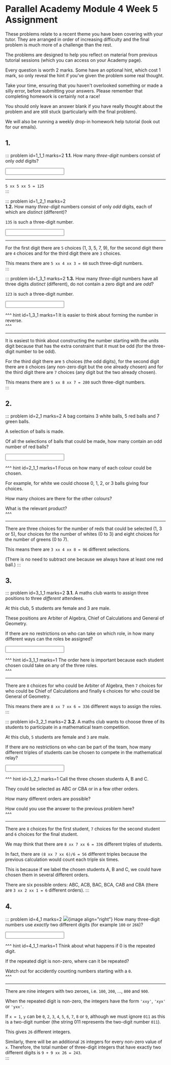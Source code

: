 # Parallel Academy Module 4 Week 5 Assignment

These problems relate to a recent theme you have been covering with your tutor. They are arranged in order of increasing difficulty and the final problem is much more of a challenge than the rest.  

The problems are designed to help you reflect on material from previous tutorial sessions (which you can access on your Academy page).  

Every question is worth 2 marks. Some have an optional hint, which cost 1 mark, so only reveal the hint if you’ve given the problem some real thought.   

Take your time, ensuring that you haven't overlooked something or made a silly error, before submitting your answers. Please remember that completing homework is certainly not a race!  

You should only leave an answer blank if you have really thought about the problem and are still stuck (particularly with the final problem).  

We will also be running a weekly drop-in homework help tutorial (look out for our emails).  


## 1.
::: problem id=1_1_1 marks=2
__1.1.__ How many _three-digit_ numbers consist of only _odd_ digits?  

<input type="number" solution="125"/>  

---

`5 xx 5 xx 5 = 125`  
:::


::: problem id=1_2_1 marks=2  
__1.2.__ How many _three-digit_ numbers consist of only _odd_ digits, each of which are _distinct_ (different)?  

`135` is such a three-digit number.  
 
<input type="number" solution="60"/>

---

For the first digit there are `5` choices (1, 3, 5, 7, 9), for the second digit there are `4` choices and for the third digit there are `3` choices.  

This means there are `5 xx 4 xx 3 = 60` such three-digit numbers.  
:::


::: problem id=1_3_1 marks=2
__1.3.__ How many _three-digit_ numbers have all three digits _distinct_ (different), do not contain a zero digit and are _odd_?  

`123` is such a three-digit number.  
 
<input type="number" solution="280"/>  

^^^ hint id=1_3_1 marks=1
It is easier to think about forming the number in reverse.  
^^^

---

It is easiest to think about constructing the number starting with the units digit because that has the extra constraint that it must be odd (for the three-digit number to be odd).  

For the third digit there are `5` choices (the odd digits), for the second digit there are `8` choices (any non-zero digit but the one already chosen) and for the third digit there are `7` choices (any digit but the two already chosen).  

This means there are `5 xx 8 xx 7 = 280` such three-digit numbers.  
:::


## 2.
::: problem id=2_1 marks=2
A bag contains 3 white balls, 5 red balls and 7 green balls.  
 
A selection of balls is made.  
 
Of all the selections of balls that could be made, how many contain an odd number of red balls?  

<input type="number" solution="96"/> 

^^^ hint id=2_1_1 marks=1
Focus on how many of each colour could be chosen.  
 
For example, for white we could choose 0, 1, 2, or 3 balls giving four choices.  

How many choices are there for the other colours?  
 
What is the relevant product?  
^^^

---

There are three choices for the number of reds that could be selected (1, 3 or 5), four choices for the number of whites (0 to 3) and eight choices for the number of greens (0 to 7).  

This means there are `3 xx 4 xx 8 = 96` different selections.  

(There is no need to subtract one because we always have at least one red ball.)
:::


## 3.
::: problem id=3_1_1 marks=2
__3.1.__ A maths club wants to assign three positions to three _different_ attendees.  

At this club, 5 students are female and 3 are male.  

These positions are Arbiter of Algebra, Chief of Calculations and General of Geometry.  

If there are no restrictions on who can take on which role, in how many different ways can the roles be assigned?  

<input type="number" solution="336"/> 

^^^ hint id=3_1_1 marks=1
The order here is important because each student chosen could take on any of the three roles.  
^^^

---

There are `8` choices for who could be Arbiter of Algebra, then `7` choices for who could be Chief of Calculations and finally `6` choices for who could be General of Geometry.  

This means there are `8 xx 7 xx 6 = 336` different ways to assign the roles.  
:::


::: problem id=3_2_1 marks=2
__3.2.__ A maths club wants to choose three of its students to participate in a mathematical team competition.  
 
At this club, `5` students are female and `3` are male.  

If there are no restrictions on who can be part of the team, how many different triples of students can be chosen to compete in the mathematical relay?  

<input type="number" solution="56"/> 

^^^ hint id=3_2_1 marks=1
Call the three chosen students A, B and C.  

They could be selected as ABC or CBA or in a few other orders.  

How many different orders are possible?  

How could you use the answer to the previous problem here?  
^^^

---

There are `8` choices for the first student, `7` choices for the second student and `6` choices for the final student.  

We may think that there are `8 xx 7 xx 6 = 336` different triples of students.  

In fact, there are `(8 xx 7 xx 6)/6 = 56` different triples because the previous calculation would count each triple six times.  

This is because if we label the chosen students A, B and C, we could have chosen them in several different orders.  
 
There are six possible orders: ABC, ACB, BAC, BCA, CAB and CBA (there are `3 xx 2 xx 1 = 6` different orders).
:::


## 4.
::: problem id=4_1 marks=2
![](/resources/academy-4-week-2/4-skull.png){image align="right"} 
How many three-digit numbers use _exactly_ two different digits (for example `100` or `266`)?

<input type="number" solution="243"/> 

^^^ hint id=4_1_1 marks=1
Think about what happens if 0 is the repeated digit.  

If the repeated digit is non-zero, where can it be repeated?  

Watch out for accidently counting numbers starting with a `0`.  
^^^

---

There are nine integers with two zeroes, i.e. `100`, `200`, ..., `800` and `900`.  

When the repeated digit is non-zero, the integers have the form `'xxy'`, `'xyx'` or `'yxx'`.  

If `x = 1`, `y` can be `0`, `2`, `3`, `4`, `5`, `6`, `7`, `8` or `9`, although we must ignore `011` as this is a two-digit number (the string 011 represents the two-digit number `011`).  

This gives `26` different integers.  

Similarly, there will be an additional `26` integers for every non-zero value of `x`. Therefore, the total number of three-digit integers that have exactly two different digits is `9 + 9 xx 26 = 243`.  
:::